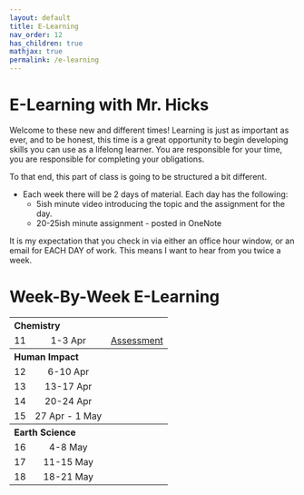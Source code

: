 ```yaml
---
layout: default
title: E-Learning
nav_order: 12
has_children: true
mathjax: true
permalink: /e-learning
---
```

# E-Learning with Mr. Hicks
Welcome to these new and different times!
Learning is just as important as ever, and to be honest, this time is a great opportunity to begin developing skills you can use as a lifelong learner.
You are responsible for your time, you are responsible for completing your obligations.

To that end, this part of class is going to be structured a bit different.

  * Each week there will be 2 days of material. Each day has the following:
    * 5ish minute video introducing the topic and the assignment for the day.
    * 20-25ish minute assignment - posted in OneNote

It is my expectation that you check in via either an office hour window, or an email for EACH DAY of work.  This means I want to hear from you twice a week.

# Week-By-Week E-Learning
<table>
  <tr>
    <th colspan="3" align="left">Chemistry</th>
  </tr>
  <tr>
    <td align="center">11</td>
    <td align="center">1-3 Apr</td>
    <td><a href="/mr-hicks/chemistry/assessment">Assessment</a></td>
  </tr>
  <tr>
    <th colspan="3" align="left">Human Impact</th>
  </tr>
  <tr>
    <td align="center">12</td>
    <td align="center">6-10 Apr</td>
    <td></td>
  </tr>
  <tr>
    <td align="center">13</td>
    <td align="center">13-17 Apr</td>
    <td></td>
  </tr>
  <tr>
    <td align="center">14</td>
    <td align="center">20-24 Apr</td>
    <td></td>
  </tr>
  <tr>
    <td align="center">15</td>
    <td align="center">27 Apr - 1 May</td>
    <td></td>
  </tr>
  <tr>
    <th colspan="3" align="left">Earth Science</th>
  </tr>
  <tr>
    <td align="center">16</td>
    <td align="center">4-8 May</td>
    <td></td>
  </tr>
  <tr>
    <td align="center">17</td>
    <td align="center">11-15 May</td>
    <td></td>
  </tr>
  <tr>
    <td align="center">18</td>
    <td align="center">18-21 May</td>
    <td></td>
  </tr>
</table>